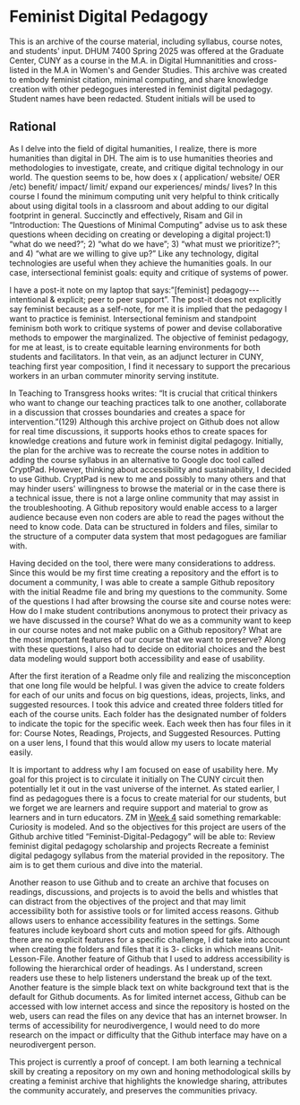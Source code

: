 # Feminist Digital Pedagogy
This is an archive of the course material, including syllabus, course notes, and students' input. DHUM 7400 Spring 2025 was offered at the Graduate Center, CUNY as a course in the M.A. in Digital Humnanitities and cross-listed in the M.A in Women's and Gender Studies. This archive was created to embody feminist citation, minimal computing, and share knowledge creation with other pedegogues interested in feminist digital pedagogy. Student names have been redacted. Student initials will be used to 
## Rational

As I delve into the field of digital humanities, I realize, there is more humanities than digital in DH. The aim is to use humanities theories and methodologies to investigate, create, and critique digital technology in our world. The question seems to be, how does x ( application/ website/ OER /etc) benefit/ impact/ limit/ expand our experiences/ minds/ lives? In this course I found the minimum computing unit very helpful to think critically about using digital tools in a classroom and about adding to our digital footprint in general. Succinctly and effectively, Risam and Gil in “Introduction: The Questions of Minimal Computing” advise us to ask these questions wheen deciding on creating or developing a digital project:1) “what do we need?”; 2) “what do we have”; 3) “what must we prioritize?”; and 4) “what are we willing to give up?” Like any technology, digital technologies are useful when they achieve the humanities goals. In our case, intersectional feminist goals: equity and critique of systems of power. 

I have a post-it note on my laptop that says:”[feminist] pedagogy---intentional & explicit; peer to peer support”. The post-it does not explicitly say feminist because as a self-note, for me it is implied that the pedagogy I want to practice is feminist. Intersectional feminism and standpoint feminism both work to critique systems of power and devise collaborative methods to empower the marginalized. The objective of feminist pedagogy, for me at least, is to create equitable learning environments for both students and facilitators. In that vein, as an adjunct lecturer in CUNY, teaching first year composition, I find it necessary to support the precarious workers in an urban commuter minority serving institute.

In Teaching to Transgress hooks writes: “It is crucial that critical thinkers who want to change our teaching practices talk to one another, collaborate in a discussion that crosses boundaries and creates a space for intervention.”(129) Although this archive project on Github does not allow for real time discussions, it supports hooks ethos to create  spaces for knowledge creations and future work in feminist digital pedagogy. Initially, the plan for the archive was to recreate the course notes in addition to adding the course syllabus in an alternative to Google doc tool called CryptPad. However, thinking about accessibility and sustainability, I decided to use Github. CryptPad is new to me and possibly to many others and that may hinder users' willingness to browse the material or in the case there is a technical issue, there is not a large online community that may assist in the troubleshooting. A Github repository would enable access to a larger audience because even non coders are able to read the pages without the need to know code. Data can be structured in folders and files, similar to the structure of a computer data system that most pedagogues are familiar with. 

Having decided on the tool, there were many considerations to address. Since this would be my first time creating a repository and the effort is to document a community, I was able to create a sample Github repository with the initial Readme file and bring my questions to the community. Some of the questions I had after browsing the course site and course notes were: 
How do I make student contributions anonymous to protect their privacy as we have discussed in the course?
What do we as a community want to keep in our course notes and not make public on a Github repository?
What are the most important features of our course that we want to preserve?
Along with these questions, I also had to decide on editorial choices and the best data modeling would support both accessibility and ease of usability. 

After the first iteration of a Readme only file and realizing the misconception that one long file would be helpful. I was given the advice to create folders for each of our units and focus on big questions, ideas, projects, links, and suggested resources. I took this advice and created three folders titled for each of the course units. Each folder has the designated number of folders to indicate the topic for the specific week. Each week then has four files in it for: Course Notes, Readings, Projects, and Suggested Resources. Putting on a user lens, I found that this would allow my users to locate material easily. 

It is important to address why I am focused on ease of usability here. My goal for this project is to circulate it initially on The CUNY circuit then potentially let it out in the vast universe of the internet. As stated earlier, I find as pedagogues there is a focus to create material for our students, but we forget we are learners and require support and material to grow as learners and in turn educators. ZM in [Week 4](https://github.com/tsahlan/Feminist-Digital-Pedagogy/blob/main/Unit%201%3A%20Theories/Week%204%3A%20Feminist%20and%20Queer%20Praxis/Course%20Notes.md) said something remarkable: Curiosity is modeled. And so the objectives for this project are users of the Github archive titled “Feminist-Digital-Pedagogy” will be able to:
Review feminist digital pedagogy scholarship and projects 
Recreate a feminist digital pedagogy syllabus from the material provided in the repository.
The aim is to get them curious and dive into the material. 

Another reason to use Github and to create an archive that focuses on readings, discussions, and projects is to avoid the bells and whistles that can distract from the objectives of the project and that may limit accessibility both for assistive tools or for limited access reasons. Github allows users to enhance accessibility features in the settings. Some features include keyboard short cuts and motion speed for gifs. Although there are no explicit features for a specific challenge, I did take into account when creating the folders and files that it is 3- clicks in which means Unit-Lesson-File. Another feature of Github that I used to address accessibility is following the hierarchical order of headings. As I understand, screen readers use these to help listeners understand the break up of the text. Another  feature is the simple black text on white background text that is the default for Github documents. As for limited internet access, Github can be accessed with low internet access and since the repository is hosted on the web, users can read the files on any device that has an internet browser. In terms of accessibility for neurodivergence, I would need to do more research on the impact or difficulty that the Github interface may have on a neurodivergent person. 

This project is currently a proof of concept. I am both learning a technical skill by creating a repository on my own and honing methodological skills by creating a feminist archive that highlights the knowledge sharing, attributes the community accurately, and preserves the communities privacy.  

